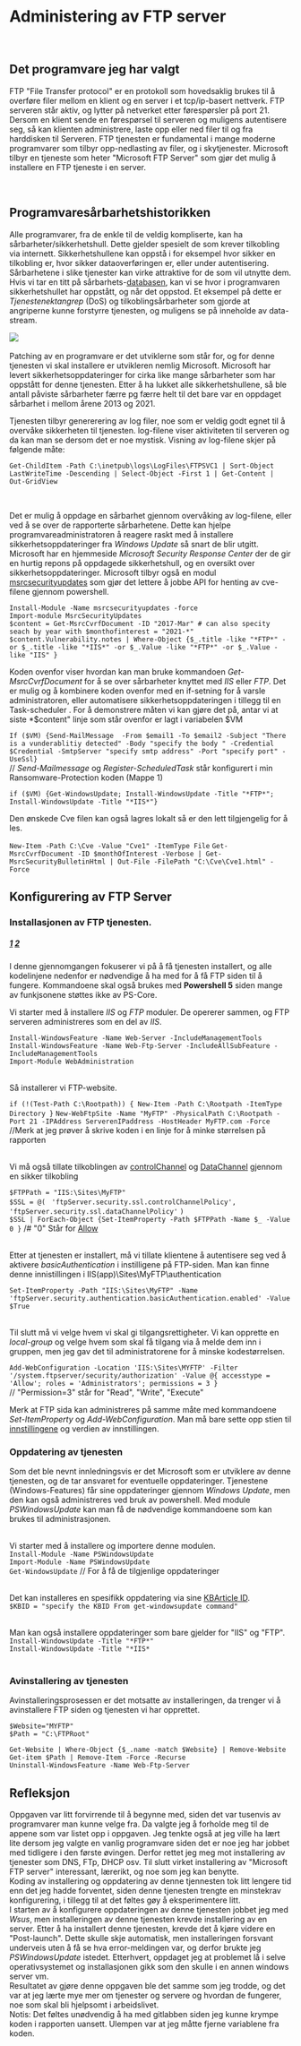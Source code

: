 # Administering av FTP server

<br>

## Det programvare jeg har valgt 

FTP "File Transfer protocol" er en protokoll som hovedsaklig brukes til å overføre filer mellom en klient og en server i et tcp/ip-basert nettverk. FTP serveren står aktiv, og lytter på netverket etter førespørsler på port 21. Dersom en klient sende en førespørsel til serveren og muligens autentisere seg, så kan klienten administrere, laste opp eller ned filer til og fra harddisken til Serveren. FTP tjenesten er fundamental i mange moderne programvarer som tilbyr opp-nedlasting av filer, og i skytjenester. Microsoft tilbyr en tjeneste som heter "Microsoft FTP Server" som gjør det mulig å installere en FTP tjeneste i en server.

<br>

## Programvaresårbarhetshistorikken

Alle programvarer, fra de enkle til de veldig kompliserte, kan ha sårbarheter/sikkerhetshull. Dette gjelder spesielt de som krever tilkobling via internett. Sikkerhetshullene kan oppstå i for eksempel hvor sikker en tilkobling er, hvor sikker dataoverføringen er, eller under autentisering. Sårbarhetene i slike tjenester kan virke attraktive for de som vil utnytte dem. Hvis vi tar en titt på sårbarhets-[databasen](https://cve.mitre.org/cgi-bin/cvekey.cgi?keyword=Microsoft+FTP), kan vi se hvor i programvaren sikkerhetshullet har oppstått, og når det oppstod. Et eksempel på dette er *Tjenestenektangrep* (DoS) og tilkoblingsårbarheter som gjorde at angriperne kunne forstyrre tjenesten, og muligens se på inneholde av data-stream.

<img src="https://i.ibb.co/wr64PsS/Screenshot-2021-04-11-180425.png" border="0"></a>
 <br> <br>
Patching av en programvare er det utviklerne som står for, og for denne tjenesten vi skal installere er utvikleren nemlig Microsoft. Microsoft har levert sikkerhetsoppdateringer for cirka like mange sårbarheter som har oppstått for denne tjenesten. Etter å ha lukket alle sikkerhetshullene, så ble antall påviste sårbarheter færre pg færre helt til det bare var en oppdaget sårbarhet i mellom årene 2013 og 2021. <br>

Tjenesten tilbyr genererering av log filer, noe som er veldig godt egnet til å overvåke sikkerheten til tjenesten. log-filene viser aktiviteten til serveren og da kan man se dersom det er noe mystisk. Visning av log-filene skjer på følgende måte:

```Get-ChildItem -Path C:\inetpub\logs\LogFiles\FTPSVC1 | Sort-Object LastWriteTime -Descending | Select-Object -First 1 | Get-Content | Out-GridView```

<br>

Det er mulig å oppdage en sårbarhet gjennom overvåking av log-filene, eller ved å se over de rapporterte sårbarhetene. Dette kan hjelpe programvareadministratoren å reagere raskt med å installere sikkerhetsoppdateringer fra *Windows Update* så snart de blir utgitt. Microsoft har en hjemmeside *Microsoft Security Response Center* der de gir en hurtig repons på oppdagede sikkerhetshull, og en oversikt over sikkerhetsoppdateringer. Microsoft tilbyr også en modul [msrcsecurityupdates](https://github.com/microsoft/MSRC-Microsoft-Security-Updates-API) som gjør det lettere å jobbe API for henting av cve-filene gjennom powershell.

`Install-Module -Name msrcsecurityupdates -force` <br>
`Import-module MsrcSecurityUpdates` <br>
`$content = Get-MsrcCvrfDocument -ID "2017-Mar" # can also specity seach by year with $monthofinterest = "2021-*"` <br>
`$content.Vulnerability.notes | Where-Object {$_.title -like "*FTP*" -or $_.title -like "*IIS*" -or $_.Value -like "*FTP*" -or $_.Value -like "IIS" }` <br>

Koden ovenfor viser hvordan kan man bruke kommandoen *Get-MsrcCvrfDocument* for å se over sårbarheter knyttet med *IIS* eller *FTP*. Det er mulig og å kombinere koden ovenfor med en if-setning for å varsle administratoren, eller automatisere sikkerhetsoppdateringen i tillegg til en Task-scheduler . For å demonstrere måten vi kan gjøre det på, antar vi at siste *$content" linje som står ovenfor er lagt i variabelen $VM <br>

`If ($VM) {Send-MailMessage  -From $email1 -To $email2 -Subject "There is a vunderablitiy detected" -Body "specify the body " -Credential $Credential -SmtpServer "specify smtp address" -Port "specify port" -UseSsl}` <br> // *Send-Mailmessage* og *Register-ScheduledTask* står konfigurert i min Ransomware-Protection koden (Mappe 1)

`if ($VM) {Get-WindowsUpdate; Install-WindowsUpdate -Title "*FTP*"; Install-WindowsUpdate -Title "*IIS*"}` <br>

Den ønskede Cve filen kan også lagres lokalt så er den lett tilgjengelig for å les.

`New-Item -Path C:\Cve -Value "Cve1" -ItemType File`
`Get-MsrcCvrfDocument -ID $monthOfInterest -Verbose | Get-MsrcSecurityBulletinHtml | Out-File -FilePath "C:\Cve\Cve1.html" -Force`


## Konfigurering av FTP Server

### Installasjonen av FTP tjenesten. <h5>[1](https://4sysops.com/archives/install-and-configure-an-ftp-server-with-powershell/) [2](https://www.windowscentral.com/how-set-ftp-server-windows-10) </h5>

I denne gjennomgangen fokuserer vi på å få tjenesten installert, og alle kodelinjene nedenfor er nødvendige å ha med for å få FTP siden til å fungere. Kommandoene skal også brukes med **Powershell 5** siden mange av funkjsonene støttes ikke av PS-Core. 

Vi starter med å installere *IIS* og *FTP* moduler. De opererer sammen, og FTP serveren administreres som en del av *IIS*.

`Install-WindowsFeature -Name Web-Server -IncludeManagementTools` <br>
`Install-WindowsFeature -Name Web-Ftp-Server -IncludeAllSubFeature -IncludeManagementTools`  <br>
`Import-Module WebAdministration` <br> <br>

Så installerer vi FTP-website.

`if (!(Test-Path C:\Rootpath)) { New-Item -Path C:\Rootpath -ItemType Directory }`
`New-WebFtpSite -Name "MyFTP" -PhysicalPath C:\Rootpath -Port 21 -IPAddress ServerenIPaddress -HostHeader MyFTP.com -Force` //Merk at jeg prøver å skrive koden i en linje for å minke størrelsen på rapporten <br> <br>

Vi må også tillate tilkoblingen av [controlChannel](https://docs.microsoft.com/en-us/iis/configuration/system.applicationhost/sites/sitedefaults/ftpserver/security/ssl) og [DataChannel](https://docs.microsoft.com/en-us/iis/configuration/system.applicationhost/sites/sitedefaults/ftpserver/security/datachannelsecurity) gjennom en sikker tilkobling

`$FTPPath = "IIS:\Sites\MyFTP"` <br>
`$SSL = @(`
   ` 'ftpServer.security.ssl.controlChannelPolicy',`
  `  'ftpServer.security.ssl.dataChannelPolicy'`
`)` <br>
`$SSL | ForEach-Object {Set-ItemProperty -Path $FTPPath -Name $_ -Value 0 }` /# "0" Står for [Allow](https://docs.microsoft.com/en-us/iis/configuration/system.applicationhost/sites/sitedefaults/ftpserver/security/ssl) <br> <br>


Etter at tjenesten er installert, må vi tillate klientene å autentisere seg ved å aktivere *basicAuthentication* i instilligene på FTP-siden. Man kan finne denne innistillingen i IIS(app)\Sites\MyFTP\authentication

`Set-ItemProperty -Path "IIS:\Sites\MyFTP" -Name 'ftpServer.security.authentication.basicAuthentication.enabled' -Value $True` <br><br>

Til slutt må vi velge hvem vi skal gi tilgangsrettigheter. Vi kan opprette en *local-group* og velge hvem som skal få tilgang via å melde dem inn i gruppen, men jeg gav det til administratorene for å minske kodestørrelsen.

`Add-WebConfiguration -Location 'IIS:\Sites\MYFTP' -Filter '/system.ftpserver/security/authorization' -Value @{ accesstype = 'Allow'; roles = 'Administrators'; permissions = 3 }`    
// "Permission=3" står for "Read", "Write", "Execute" <br>

Merk at FTP sida kan administreres på samme måte med kommandoene *Set-ItemProperty* og *Add-WebConfiguration*. Man må bare sette opp stien til [innstillingene](https://docs.microsoft.com/en-us/iis/configuration/system.ftpserver/) og verdien av innstillingen.

### Oppdatering av tjenesten

Som det ble nevnt innledningsvis er det Microsoft som er utviklere av denne tjenesten, og de tar ansvaret for eventuelle oppdateringer. Tjenestene (Windows-Features) får sine oppdateringer gjennom *Windows Update*, men den kan også administreres ved bruk av powershell. Med module *PSWindowsUpdate* kan man få de nødvendige kommandoene som kan brukes til administrasjonen. <br> <br>


Vi starter med å installere og importere denne modulen. <br>
`Install-Module -Name PSWindowsUpdate` <br>
`Import-Module -Name PSWindowsUpdate` <br>
`Get-WindowsUpdate` // For å få de tilgjenlige oppdateringer <br>
<br>

Det kan installeres en spesifikk oppdatering via sine [KBArticle ID](https://www.catalog.update.microsoft.com/Search.aspx?q=FTP). <br>
`$KBID = "specify the KBID From get-windowsupdate command"` <br> <br>

Man kan også installere oppdateringer som bare gjelder for "IIS" og "FTP". <br>
`Install-WindowsUpdate -Title "*FTP*"` <br>
`Install-WindowsUpdate -Title "*IIS*` <br> <br> 

### Avinstallering av tjenesten 

Avinstalleringsprosessen er det motsatte av installeringen, da trenger vi å avinstallere FTP siden og tjenesten vi har opprettet. <br>

`$Website="MYFTP"` <br>
`$Path = "C:\FTPRoot"` <br>

`Get-Website | Where-Object {$_.name -match $Website} | Remove-Website` <br>
`Get-item $Path | Remove-Item -Force -Recurse` <br>
`Uninstall-WindowsFeature -Name Web-Ftp-Server` <br>


## Refleksjon

Oppgaven var litt forvirrende til å begynne med, siden det var tusenvis av programvarer man kunne velge fra. Da valgte jeg å forholde meg til de appene som var listet opp i oppgaven. Jeg tenkte også at jeg ville ha lært lite dersom jeg valgte en vanlig programvare siden det er noe jeg har jobbet med tidligere i den første øvingen. Derfor rettet jeg meg mot installering av tjenester som DNS, FTp, DHCP osv. Til slutt virket installering av "Microsoft FTP server" interessant, lærerikt, og noe som jeg kan benytte. <br>
Koding av installering og oppdatering av denne tjennesten tok litt lengere tid enn det jeg hadde forventet, siden denne tjenesten trengte en minstekrav konfigurering, i tillegg til at det føltes gøy å eksperimentere litt.<br>
I starten av å konfigurere oppdateringen av denne tjenesten jobbet jeg med *Wsus*, men installeringen av denne tjenesten krevde installering av en server. Etter å ha installert denne tjenesten, krevde det å kjøre videre en "Post-launch". Dette skulle skje automatisk, men installeringen forsvant underveis uten å få se hva error-meldingen var, og derfor brukte jeg *PSWindowsUpdate* istedet. Etterhvert, oppdaget jeg at problemet lå i selve operativsystemet og installasjonen gikk som den skulle i en annen windows server vm. <br>
Resultatet av gjøre denne oppgaven ble det samme som jeg trodde, og det var at jeg lærte mye mer om tjenester og servere og hvordan de fungerer, noe som skal bli hjelpsomt i arbeidslivet. <br>
Notis: Det føltes unødvendig å ha med gitlabben siden jeg kunne krympe koden i rapporten uansett. Ulempen var at jeg måtte fjerne variablene fra koden. <br> 